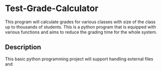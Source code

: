 # Test-Grade-Calculator
This program will calculate grades for various classes with size of the class up to thousands of students. This is a python program that is equipped with various functions and aims to reduce the grading time for the whole system.
## Description
This basic python programming project will support handling external files and 
